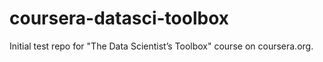 coursera-datasci-toolbox
========================

Initial test repo for "The Data Scientist’s Toolbox" course on coursera.org.

